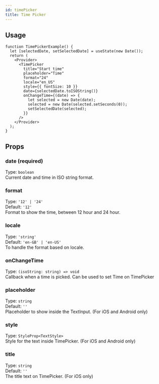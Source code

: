 ```yaml
---
id: timePicker
title: Time Picker
---
```


## Usage

```tsx live
function TimePickerExample() {
  let [selectedDate, setSelectedDate] = useState(new Date());
  return (
    <Provider>
      <TimePicker
        title="Start time"
        placeholder="Time"
        format="24"
        locale="en_US"
        style={{ fontSize: 10 }}
        date={selectedDate.toISOString()}
        onChangeTime={(date) => {
          let selected = new Date(date);
          selected = new Date(selected.setSeconds(0));
          setSelectedDate(selected);
        }}
      />
    </Provider>
  );
}
```

## Props

### date (required)

Type: `boolean`  
Current date and time in ISO string format.

### format

Type: `'12' | '24'`  
Default: `'12'`  
Format to show the time, between 12 hour and 24 hour.

### locale

Type: `'string'`  
Default: `'en-GB' | 'en-US'`  
To handle the format based on locale.

### onChangeTime

Type: `(isoString: string) => void`  
Callback when a time is picked. Can be used to set Time on TimePicker

### placeholder

Type: `string`  
Default: `''`  
Placeholder to show inside the TextInput. (For iOS and Android only)

### style

Type: `StyleProp<TextStyle>`  
Style for the text inside TimePicker. (For iOS and Android only)

### title

Type: `string`  
Default: `''`  
The title text on TimePicker. (For iOS only)
